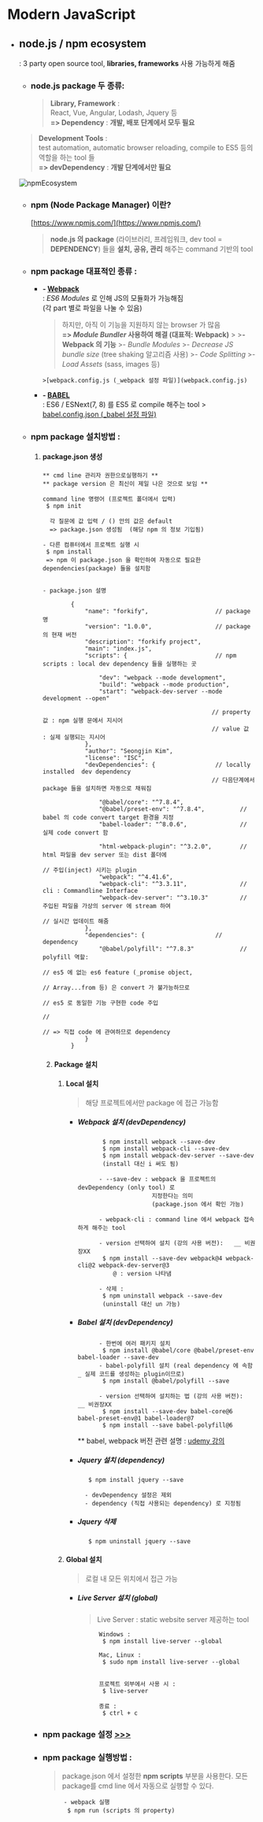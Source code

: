 # Modern JavaScript

- ## node.js / npm ecosystem

  : 3 party open source tool, **libraries, frameworks** 사용 가능하게 해줌

  - ### node.js package 두 종류:
    > **Library, Framework** :  
    > React, Vue, Angular, Lodash, Jquery 등  
    > **=> Dependency** : **개발, 배포 단계에서 모두 필요**

  > **Development Tools** :  
  >  test automation, automatic browser reloading, compile to ES5 등의 역할을 하는 tool 들  
  >  **=> devDependency** : **개발 단계에서만 필요**

  ![npmEcosystem](ref/npmEcosystem.JPG)

  - ### npm (Node Package Manager) 이란?

    [https://www.npmjs.com/](https://www.npmjs.com/)

    > **node.js 의 package** (라이브러리, 프레임워크, dev tool = **DEPENDENCY**) 들을 **설치, 공유, 관리** 해주는 command 기반의 tool

  - ### npm package 대표적인 종류 :

    - **- [Webpack](https://webpack.js.org)**  
      : _ES6 Modules_ 로 인해 JS의 모듈화가 가능해짐  
      (각 part 별로 파일을 나눌 수 있음)

      > 하지만, 아직 이 기능을 지원하지 않는 browser 가 많음  
      > **=> _Module Bundler_ 사용하여 해결 (대표적: **Webpack**)** > >**- Webpack 의 기능** >- _Bundle Modules_ >- _Decrease JS bundle size_ (tree shaking 알고리즘 사용) >- _Code Splitting_ >- _Load Assets_ (sass, images 등)

          >[webpack.config.js (_webpack 설정 파일)](webpack.config.js)

    - **- [BABEL](https://babeljs.io)**  
      : ES6 / ESNext(7, 8) 를 ES5 로 compile 해주는 tool > [babel.config.json (\_babel 설정 파일)](babel.config.json)

  - ### npm package 설치방법 :

    1.  #### package.json 생성

            ** cmd line 관리자 권한으로실행하기 **
            ** package version 은 최신이 제일 나은 것으로 보임 **

            command line 명령어 (프로젝트 폴더에서 입력)
             $ npm init

              각 질문에 값 입력 / () 안의 값은 default
              => package.json 생성됨  (해당 npm 의 정보 기입됨)

            - 다른 컴퓨터에서 프로젝트 실행 시
             $ npm install
             => npm 이 package.json 을 확인하여 자동으로 필요한 dependencies(package) 들을 설치함


            - package.json 설명

                    {
                        "name": "forkify",                   // package 명
                        "version": "1.0.0",                  // package 의 현재 버전
                        "description": "forkify project",
                        "main": "index.js",
                        "scripts": {                         // npm scripts : local dev dependency 들을 실행하는 곳

                            "dev": "webpack --mode development",
                            "build": "webpack --mode production",
                            "start": "webpack-dev-server --mode development --open"

                                                            // property 값 : npm 실행 문에서 지시어
                                                            // value 값 : 실제 실행되는 지시어
                        },
                        "author": "Seongjin Kim",
                        "license": "ISC",
                        "devDependencies": {                 // locally installed  dev dependency
                                                            // 다음단계에서 package 들을 설치하면 자동으로 채워짐

                            "@babel/core": "^7.8.4",
                            "@babel/preset-env": "^7.8.4",          // babel 의 code convert target 환경을 지정
                            "babel-loader": "^8.0.6",               // 실제 code convert 함

                            "html-webpack-plugin": "^3.2.0",        // html 파일을 dev server 또는 dist 폴더에
                                                                        // 주입(inject) 시키는 plugin
                            "webpack": "^4.41.6",
                            "webpack-cli": "^3.3.11",               // cli : Commandline Interface
                            "webpack-dev-server": "^3.10.3"         // 주입된 파일을 가상의 server 에 stream 하여
                                                                        // 실시간 업데이트 해줌
                        },
                        "dependencies": {                    // dependency
                            "@babel/polyfill": "^7.8.3"             // polyfill 역할:
                                                                        // es5 에 없는 es6 feature (_promise object,
                                                                        // Array...from 등) 은 convert 가 불가능하므로
                                                                        // es5 로 동일한 기능 구현한 code 주입
                                                                        //
                                                                        // => 직접 code 에 관여하므로 dependency
                        }
                    }



        2. #### Package 설치
            1. #### Local 설치
                >해당 프로젝트에서만 package 에 접근 가능함

                - ##### Webpack 설치 (devDependency)
                             $ npm install webpack --save-dev
                             $ npm install webpack-cli --save-dev
                             $ npm install webpack-dev-server --save-dev
                             (install 대신 i 써도 됨)

                            - --save-dev : webpack 을 프로젝트의 devDependency (only tool) 로
                                           지정한다는 의미
                                           (package.json 에서 확인 가능)

                            - webpack-cli : command line 에서 webpack 접속하게 해주는 tool

                            - version 선택하여 설치 (강의 사용 버전):   __ 비권장XX
                             $ npm install --save-dev webpack@4 webpack-cli@2 webpack-dev-server@3
                                @ : version 나타냄

                            - 삭제 :
                             $ npm uninstall webpack --save-dev
                             (uninstall 대신 un 가능)

                - ##### Babel 설치 (devDependency)
                            - 한번에 여러 패키지 설치
                             $ npm install @babel/core @babel/preset-env babel-loader --save-dev
                            - babel-polyfill 설치 (real dependency 에 속함_ 실제 코드를 생성하는 plugin이므로)
                             $ npm install @babel/polyfill --save

                            - version 선택하여 설치하는 법 (강의 사용 버전):  __ 비권장XX
                             $ npm install --save-dev babel-core@6 babel-preset-env@1 babel-loader@7
                             $ npm install --save babel-polyfill@6

                    ** babel, webpack 버전 관련 설명 : [udemy 강의](https://www.udemy.com/course/the-complete-javascript-course/learn/lecture/13621430#overview)

                - ##### Jquery 설치 (dependency)
                         $ npm install jquery --save

                        - devDependency 설정은 제외
                        - dependency (직접 사용되는 dependency) 로 지정됨

                - ##### Jquery 삭제
                         $ npm uninstall jquery --save

            2. #### Global 설치
                >로컬 내 모든 위치에서 접근 가능

                - ##### Live Server 설치 (global)
                    > Live Server : static website server 제공하는 tool

                            Windows :
                             $ npm install live-server --global

                            Mac, Linux :
                             $ sudo npm install live-server --global


                            프로젝트 외부에서 사용 시 :
                             $ live-server

                            종료 :
                             $ ctrl + c
    - ### npm package 설정 [>>>](ref/npmCheatsheet.md)

    - ### npm package 실행방법 :
        > package.json 에서 설정한 __npm scripts__ 부분을 사용한다.
         모든 package를 cmd line 에서 자동으로 실행할 수 있다.

                - webpack 실행
                 $ npm run (scripts 의 property)
